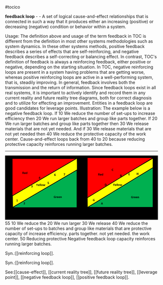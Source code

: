 #tocico

<b>feedback loop</b> -  - A set of logical cause-and-effect relationships that is connected in such a way that it produces either an increasing (positive) or decreasing (negative) condition or behavior within a system.

Usage: The definition above and usage of the term feedback in TOC is different from the definition in most other systems methodologies such as system dynamics.  In these other systems methods, positive feedback describes a series of effects that are self-reinforcing, and negative feedback describes a self-correcting or balancing effect.  In contrast, TOC's definition of feedback is always a reinforcing feedback, either positive or negative, depending on the starting situation.  In TOC, negative reinforcing loops are present in a system having problems that are getting worse, whereas positive reinforcing loops are active in a well-performing system, that is, steadily improving.  In general, feedback involves both the transmission and the return of information.  Since feedback loops exist in all real systems, it is important to actively identify and record them in any current reality and future reality tree diagrams, both for correct diagnosis and to utilize for effecting an improvement.  Entities in a feedback loop are good candidates for leverage points.  Illustration: The example below is a negative feedback loop.  If 10 We reduce the number of set-ups to increase efficiency then 20 We run larger batches and group like parts together.  If 20 We run larger batches and group like parts together then 30 We release materials that are not yet needed. And if 30 We release materials that are not yet needed then 40 We reduce the protective capacity of the work center.  Cause-and-effect loops back from 40 to 20 because reducing protective capacity reinforces running larger batches.  
<hr/>
<img src="./tocico_dictionary_2nd_editio-55_1.png"/>
55 
10 We reduce the 
20 We run larger 
30 We release 
40 We reduce the 
number of set-ups to 
batches and group like 
materials that  are 
protective capacity of 
increase efficiency.
parts together. 
not yet needed.
the work center.
50 Reducing protective 
Negative feedback loop
capacity reinforces running 
larger batches.
 
 

Syn.:[[reinforcing loop]].

Syn.:[[reinforcing loop]].



See:[[cause-effect]], [[current reality tree]], [[future reality tree]], [[leverage point]], [[negative feedback loop]], [[positive feedback loop]].
